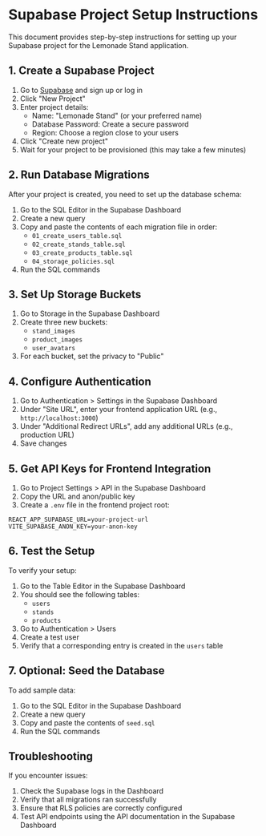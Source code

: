 # Supabase Project Setup Instructions

This document provides step-by-step instructions for setting up your Supabase project for the Lemonade Stand application.

## 1. Create a Supabase Project

1. Go to [Supabase](https://supabase.com/) and sign up or log in
2. Click "New Project"
3. Enter project details:
   - Name: "Lemonade Stand" (or your preferred name)
   - Database Password: Create a secure password
   - Region: Choose a region close to your users
4. Click "Create new project"
5. Wait for your project to be provisioned (this may take a few minutes)

## 2. Run Database Migrations

After your project is created, you need to set up the database schema:

1. Go to the SQL Editor in the Supabase Dashboard
2. Create a new query
3. Copy and paste the contents of each migration file in order:
   - `01_create_users_table.sql`
   - `02_create_stands_table.sql`
   - `03_create_products_table.sql`
   - `04_storage_policies.sql`
4. Run the SQL commands

## 3. Set Up Storage Buckets

1. Go to Storage in the Supabase Dashboard
2. Create three new buckets:
   - `stand_images`
   - `product_images`
   - `user_avatars`
3. For each bucket, set the privacy to "Public"

## 4. Configure Authentication

1. Go to Authentication > Settings in the Supabase Dashboard
2. Under "Site URL", enter your frontend application URL (e.g., `http://localhost:3000`)
3. Under "Additional Redirect URLs", add any additional URLs (e.g., production URL)
4. Save changes

## 5. Get API Keys for Frontend Integration

1. Go to Project Settings > API in the Supabase Dashboard
2. Copy the URL and anon/public key
3. Create a `.env` file in the frontend project root:

```
REACT_APP_SUPABASE_URL=your-project-url
VITE_SUPABASE_ANON_KEY=your-anon-key
```

## 6. Test the Setup

To verify your setup:

1. Go to the Table Editor in the Supabase Dashboard
2. You should see the following tables:
   - `users`
   - `stands`
   - `products`
3. Go to Authentication > Users
4. Create a test user
5. Verify that a corresponding entry is created in the `users` table

## 7. Optional: Seed the Database

To add sample data:

1. Go to the SQL Editor in the Supabase Dashboard
2. Create a new query
3. Copy and paste the contents of `seed.sql`
4. Run the SQL commands

## Troubleshooting

If you encounter issues:

1. Check the Supabase logs in the Dashboard
2. Verify that all migrations ran successfully
3. Ensure that RLS policies are correctly configured
4. Test API endpoints using the API documentation in the Supabase Dashboard

